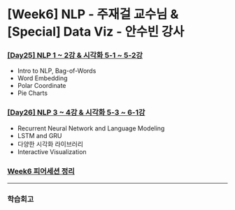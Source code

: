 # [Week6] NLP - 주재걸 교수님 & [Special] Data Viz - 안수빈 강사

### [[Day25] NLP 1 ~ 2강 & 시각화 5-1 ~ 5-2강](https://github.com/raki-1203/boostcamp_note/tree/main/Week_6/Day_25)

- Intro to NLP, Bag-of-Words
- Word Embedding
- Polar Coordinate
- Pie Charts

### [[Day26] NLP 3 ~ 4강 & 시각화 5-3 ~ 6-1강](https://github.com/raki-1203/boostcamp_note/tree/main/Week_6/Day_26)

- Recurrent Neural Network and Language Modeling
- LSTM and GRU
- 다양한 시각화 라이브러리
- Interactive Visualization

### [Week6 피어세션 정리](https://www.notion.so/8b197c1430ad4dc2a46c6aace02aac8e?v=864474662fa4412297f6319ae1d3c171)

---
### 학습회고